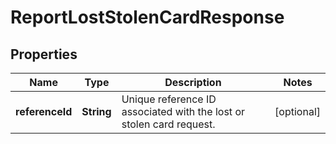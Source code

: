 # ReportLostStolenCardResponse

## Properties
Name | Type | Description | Notes
------------ | ------------- | ------------- | -------------
**referenceId** | **String** | Unique reference ID associated with the lost or stolen card request. |  [optional]
